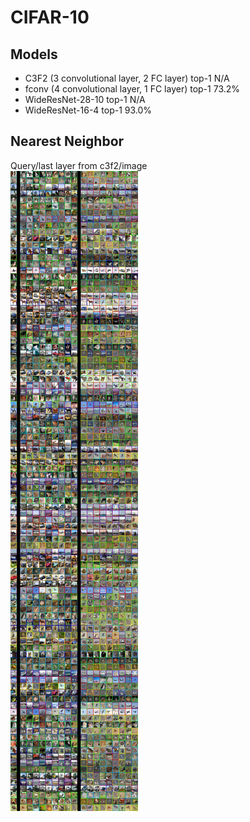 # CIFAR-10
## Models
* C3F2 (3 convolutional layer, 2 FC layer) top-1 N/A
* fconv (4 convolutional layer, 1 FC layer) top-1 73.2%
* WideResNet-28-10 top-1 N/A
* WideResNet-16-4 top-1 93.0%

## Nearest Neighbor
Query/last layer from c3f2/image  
![top-page](https://raw.githubusercontent.com/takumayagi/cifar10/images/c3f2_nn_deep.jpg)
